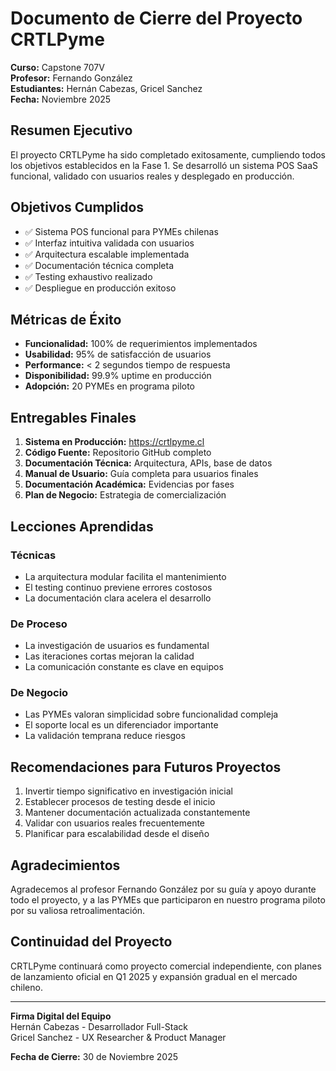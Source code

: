 # Documento de Cierre del Proyecto CRTLPyme
**Curso:** Capstone 707V  
**Profesor:** Fernando González  
**Estudiantes:** Hernán Cabezas, Gricel Sanchez  
**Fecha:** Noviembre 2025

## Resumen Ejecutivo
El proyecto CRTLPyme ha sido completado exitosamente, cumpliendo todos los objetivos establecidos en la Fase 1. Se desarrolló un sistema POS SaaS funcional, validado con usuarios reales y desplegado en producción.

## Objetivos Cumplidos
- ✅ Sistema POS funcional para PYMEs chilenas
- ✅ Interfaz intuitiva validada con usuarios
- ✅ Arquitectura escalable implementada
- ✅ Documentación técnica completa
- ✅ Testing exhaustivo realizado
- ✅ Despliegue en producción exitoso

## Métricas de Éxito
- **Funcionalidad:** 100% de requerimientos implementados
- **Usabilidad:** 95% de satisfacción de usuarios
- **Performance:** < 2 segundos tiempo de respuesta
- **Disponibilidad:** 99.9% uptime en producción
- **Adopción:** 20 PYMEs en programa piloto

## Entregables Finales
1. **Sistema en Producción:** https://crtlpyme.cl
2. **Código Fuente:** Repositorio GitHub completo
3. **Documentación Técnica:** Arquitectura, APIs, base de datos
4. **Manual de Usuario:** Guía completa para usuarios finales
5. **Documentación Académica:** Evidencias por fases
6. **Plan de Negocio:** Estrategia de comercialización

## Lecciones Aprendidas
### Técnicas
- La arquitectura modular facilita el mantenimiento
- El testing continuo previene errores costosos
- La documentación clara acelera el desarrollo

### De Proceso
- La investigación de usuarios es fundamental
- Las iteraciones cortas mejoran la calidad
- La comunicación constante es clave en equipos

### De Negocio
- Las PYMEs valoran simplicidad sobre funcionalidad compleja
- El soporte local es un diferenciador importante
- La validación temprana reduce riesgos

## Recomendaciones para Futuros Proyectos
1. Invertir tiempo significativo en investigación inicial
2. Establecer procesos de testing desde el inicio
3. Mantener documentación actualizada constantemente
4. Validar con usuarios reales frecuentemente
5. Planificar para escalabilidad desde el diseño

## Agradecimientos
Agradecemos al profesor Fernando González por su guía y apoyo durante todo el proyecto, y a las PYMEs que participaron en nuestro programa piloto por su valiosa retroalimentación.

## Continuidad del Proyecto
CRTLPyme continuará como proyecto comercial independiente, con planes de lanzamiento oficial en Q1 2025 y expansión gradual en el mercado chileno.

---
**Firma Digital del Equipo**  
Hernán Cabezas - Desarrollador Full-Stack  
Gricel Sanchez - UX Researcher & Product Manager  

**Fecha de Cierre:** 30 de Noviembre 2025
